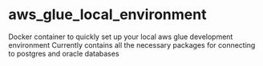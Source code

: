 # aws_glue_local_environment
Docker container to quickly set up your local aws glue development environment
Currently contains all the necessary packages for connecting to postgres and oracle databases
